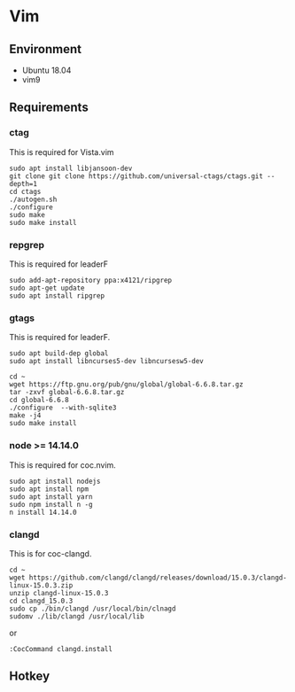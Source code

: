 # Vim

## Environment

* Ubuntu 18.04
* vim9

## Requirements

### ctag

This is required for Vista.vim

```{bash}
sudo apt install libjansoon-dev
git clone git clone https://github.com/universal-ctags/ctags.git --depth=1
cd ctags
./autogen.sh
./configure
sudo make 
sudo make install
```


### repgrep

This is required for leaderF

```{bash}
sudo add-apt-repository ppa:x4121/ripgrep
sudo apt-get update
sudo apt install ripgrep
```

### gtags

This is required for leaderF.

```{bash}
sudo apt build-dep global
sudo apt install libncurses5-dev libncursesw5-dev

cd ~
wget https://ftp.gnu.org/pub/gnu/global/global-6.6.8.tar.gz
tar -zxvf global-6.6.8.tar.gz
cd global-6.6.8
./configure  --with-sqlite3
make -j4
sudo make install
```

### node >= 14.14.0

This is required for coc.nvim.

```{bash}
sudo apt install nodejs 
sudo apt install npm
sudo apt install yarn
sudo npm install n -g
n install 14.14.0
```

### clangd

This is  for coc-clangd.

```{bash}
cd ~
wget https://github.com/clangd/clangd/releases/download/15.0.3/clangd-linux-15.0.3.zip
unzip clangd-linux-15.0.3
cd clangd_15.0.3
sudo cp ./bin/clangd /usr/local/bin/clnagd
sudomv ./lib/clangd /usr/local/lib
```

or

`:CocCommand clangd.install`


## Hotkey

